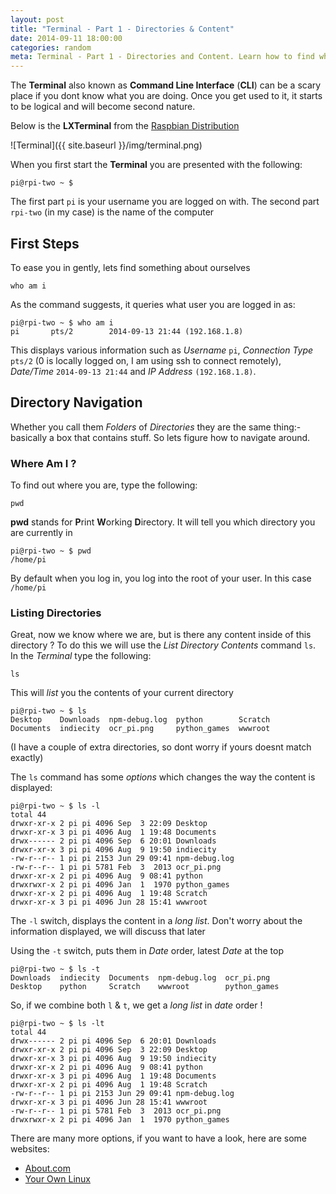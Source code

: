 ```yaml
---
layout: post
title: "Terminal - Part 1 - Directories & Content"
date: 2014-09-11 18:00:00
categories: random
meta: Terminal - Part 1 - Directories and Content. Learn how to find where you currently are, directory wise. Learn how to list directors to find out what content you have inside them.
---
```


The **Terminal** also known as **Command Line Interface** (**CLI**) can be a scary place if you dont know what you are doing. Once you get used to it, it starts to be logical and will become second nature.

Below is the **LXTerminal** from the [Raspbian Distribution](http://www.raspbian.org/)

![Terminal]({{ site.baseurl }}/img/terminal.png) 

When you first start the **Terminal** you are presented with the following:

	pi@rpi-two ~ $ 
	
The first part `pi` is your username you are logged on with. The second part `rpi-two` (in my case) is the name of the computer

## First Steps

To ease you in gently, lets find something about ourselves

	who am i

As the command suggests, it queries what user you are logged in as:	

	pi@rpi-two ~ $ who am i
	pi       pts/2        2014-09-13 21:44 (192.168.1.8)

This displays various information such as _Username_ `pi`, _Connection Type_ `pts/2` (0 is locally logged on, I am using ssh to connect remotely), _Date/Time_ `2014-09-13 21:44` and _IP Address_ `(192.168.1.8)`. 

## Directory Navigation

Whether you call them _Folders_ of _Directories_ they are the same thing:- basically a box that contains stuff. So lets figure how to navigate around.

### Where Am I ?

To find out where you are, type the following:

	pwd
	
**pwd** stands for **P**rint **W**orking **D**irectory. It will tell you which directory you are currently in

	pi@rpi-two ~ $ pwd
	/home/pi
	
By default when you log in, you log into the root of your user. In this case `/home/pi`

### Listing Directories

Great, now we know where we are, but is there any content inside of this directory ? To do this we will use the _List Directory Contents_ command `ls`. In the _Terminal_ type the following:

	ls
	
This will _list_ you the contents of your current directory

	pi@rpi-two ~ $ ls
	Desktop    Downloads  npm-debug.log  python        Scratch
	Documents  indiecity  ocr_pi.png     python_games  wwwroot
	
(I have a couple of extra directories, so dont worry if yours doesnt match exactly)

The `ls` command has some _options_	which changes the way the content is displayed:

	pi@rpi-two ~ $ ls -l
	total 44
	drwxr-xr-x 2 pi pi 4096 Sep  3 22:09 Desktop
	drwxr-xr-x 3 pi pi 4096 Aug  1 19:48 Documents
	drwx------ 2 pi pi 4096 Sep  6 20:01 Downloads
	drwxr-xr-x 3 pi pi 4096 Aug  9 19:50 indiecity
	-rw-r--r-- 1 pi pi 2153 Jun 29 09:41 npm-debug.log
	-rw-r--r-- 1 pi pi 5781 Feb  3  2013 ocr_pi.png
	drwxr-xr-x 2 pi pi 4096 Aug  9 08:41 python
	drwxrwxr-x 2 pi pi 4096 Jan  1  1970 python_games
	drwxr-xr-x 2 pi pi 4096 Aug  1 19:48 Scratch
	drwxr-xr-x 3 pi pi 4096 Jun 28 15:41 wwwroot
	
The `-l` switch, displays the content in a _long list_. Don't worry about the information displayed, we will discuss that later

Using the `-t` switch, puts them in _Date_ order, latest _Date_ at the top

	pi@rpi-two ~ $ ls -t
	Downloads  indiecity  Documents  npm-debug.log  ocr_pi.png
	Desktop    python     Scratch    wwwroot        python_games

So, if we combine both `l` & `t`, we get a _long list_ in _date_ order !

	pi@rpi-two ~ $ ls -lt
	total 44
	drwx------ 2 pi pi 4096 Sep  6 20:01 Downloads
	drwxr-xr-x 2 pi pi 4096 Sep  3 22:09 Desktop
	drwxr-xr-x 3 pi pi 4096 Aug  9 19:50 indiecity
	drwxr-xr-x 2 pi pi 4096 Aug  9 08:41 python
	drwxr-xr-x 3 pi pi 4096 Aug  1 19:48 Documents
	drwxr-xr-x 2 pi pi 4096 Aug  1 19:48 Scratch
	-rw-r--r-- 1 pi pi 2153 Jun 29 09:41 npm-debug.log
	drwxr-xr-x 3 pi pi 4096 Jun 28 15:41 wwwroot
	-rw-r--r-- 1 pi pi 5781 Feb  3  2013 ocr_pi.png
	drwxrwxr-x 2 pi pi 4096 Jan  1  1970 python_games
	
There are many more options, if you want to have a look, here are some websites:

+ [About.com](http://linux.about.com/od/commands/l/blcmdl1_ls.htm)
+ [Your Own Linux](http://www.yourownlinux.com/2014/01/linux-ls-command-tutorial-with-examples.html)





















